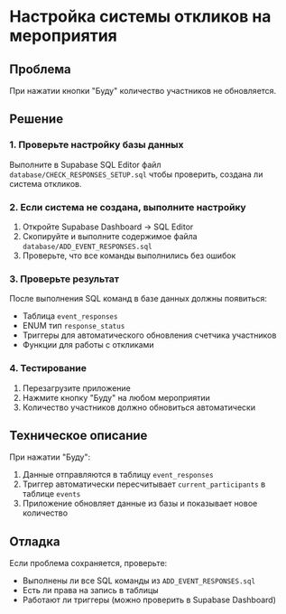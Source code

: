 # Настройка системы откликов на мероприятия

## Проблема
При нажатии кнопки "Буду" количество участников не обновляется.

## Решение

### 1. Проверьте настройку базы данных

Выполните в Supabase SQL Editor файл `database/CHECK_RESPONSES_SETUP.sql` чтобы проверить, создана ли система откликов.

### 2. Если система не создана, выполните настройку

1. Откройте Supabase Dashboard → SQL Editor
2. Скопируйте и выполните содержимое файла `database/ADD_EVENT_RESPONSES.sql`
3. Проверьте, что все команды выполнились без ошибок

### 3. Проверьте результат

После выполнения SQL команд в базе данных должны появиться:

- Таблица `event_responses` 
- ENUM тип `response_status`
- Триггеры для автоматического обновления счетчика участников
- Функции для работы с откликами

### 4. Тестирование

1. Перезагрузите приложение
2. Нажмите кнопку "Буду" на любом мероприятии
3. Количество участников должно обновиться автоматически

## Техническое описание

При нажатии "Буду":
1. Данные отправляются в таблицу `event_responses`
2. Триггер автоматически пересчитывает `current_participants` в таблице `events`
3. Приложение обновляет данные из базы и показывает новое количество

## Отладка

Если проблема сохраняется, проверьте:
- Выполнены ли все SQL команды из `ADD_EVENT_RESPONSES.sql`
- Есть ли права на запись в таблицы
- Работают ли триггеры (можно проверить в Supabase Dashboard) 